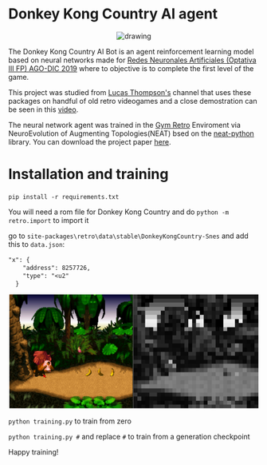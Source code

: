 # Donkey Kong Country AI agent

<p align="center"><img src="https://raw.githubusercontent.com/BrandonZoft/dkc-ai-bot/master/donkeykong.webp" alt="drawing" width="350"/></p>

The Donkey Kong Country AI Bot is an agent reinforcement learning model based on neural networks made for [Redes Neuronales Artificiales (Optativa III FP) AGO-DIC 2019](https://www.fime.uanl.mx/wp-content/uploads/2020/10/Redes-Neuronales-Artificiales-Optativa-III-FP-FIME.pdf) where to objective is to complete the first level of the game.

This project was studied from [Lucas Thompson's](https://twitter.com/lucasrtweeter) channel that uses these packages on handful of old retro videogames and a close demostration can be seen in this [video](https://www.youtube.com/watch?v=X7XqTCiAHio).

The neural network agent was trained in the [Gym Retro](https://github.com/openai/retro/) Enviroment via NeuroEvolution of Augmenting Topologies(NEAT) bsed on the [neat-python](https://github.com/CodeReclaimers/neat-python) library. You can download the project paper [here](https://github.com/BrandonZoft/dkc-ai-bot/raw/master/neural%20network%20DKC%20paper.pdf).

# Installation and training

`pip install -r requirements.txt`


You will need a rom file for Donkey Kong Country and do `python -m retro.import` to import it

go to `site-packages\retro\data\stable\DonkeyKongCountry-Snes` and add this to `data.json`:
```
"x": {
    "address": 8257726,
    "type": "<u2"
  }
```
 
 <p align="center"><img src="dktraining.PNG" alt="drawing" width="500"/></p>

`python training.py` to train from zero 

`python training.py #` and replace `#` to train from a generation checkpoint

Happy training!
